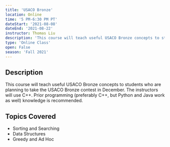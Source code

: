 ```yaml
---
title: 'USACO Bronze'
location: Online
time: '5 PM-6:30 PM PT'
dateStart: '2021-08-08'
dateEnd: '2021-08-22'
instructor: Thomas Liu
description: 'This course will teach useful USACO Bronze concepts to students who are planning to take the USACO Bronze contest in December.'
type: 'Online Class'
open: False
season: 'Fall 2021'
---
```


## Description

This course will teach useful USACO Bronze concepts to students who are planning to take the USACO Bronze contest in December. The instructors will use C++. Prior programming (preferably C++, but Python and Java work as well) knowledge is recommended.

## Topics Covered

- Sorting and Searching
- Data Structures
- Greedy and Ad Hoc

